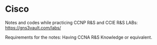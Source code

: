 # Cisco

Notes and codes while practicing CCNP R&S and CCIE R&S
LABs: https://gns3vault.com/labs/

Requirements for the notes: Having CCNA R&S Knowledge or equivalent.
